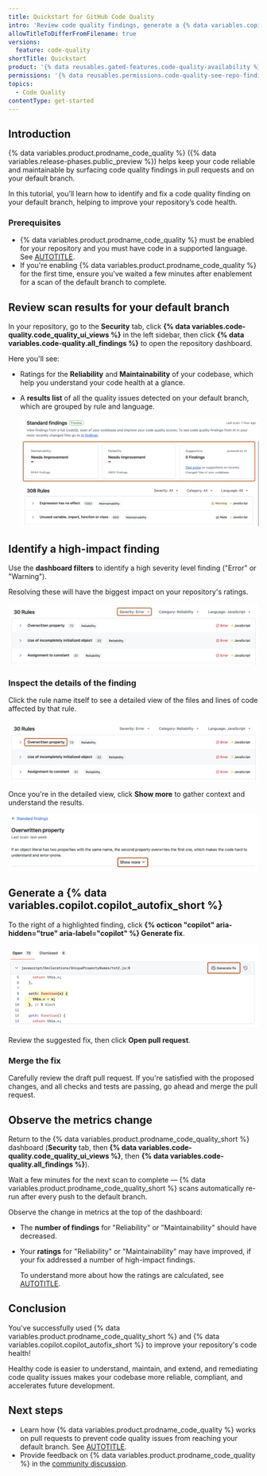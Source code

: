 ```yaml
---
title: Quickstart for GitHub Code Quality
intro: 'Review code quality findings, generate a {% data variables.copilot.copilot_autofix_short %}, and merge a pull request to improve reliability and maintainability with {% data variables.product.prodname_code_quality %}.'
allowTitleToDifferFromFilename: true
versions:
  feature: code-quality
shortTitle: Quickstart
product: '{% data reusables.gated-features.code-quality-availability %}'
permissions: '{% data reusables.permissions.code-quality-see-repo-findings %}'
topics:
  - Code Quality
contentType: get-started
---
```


## Introduction

{% data variables.product.prodname_code_quality %} ({% data variables.release-phases.public_preview %}) helps keep your code reliable and maintainable by surfacing code quality findings in pull requests and on your default branch.

In this tutorial, you’ll learn how to identify and fix a code quality finding on your default branch, helping to improve your repository’s code health.

### Prerequisites

* {% data variables.product.prodname_code_quality %} must be enabled for your repository and you must have code in a supported language. See [AUTOTITLE](/code-security/code-quality/how-tos/enable-code-quality).
* If you're enabling {% data variables.product.prodname_code_quality %} for the first time, ensure you've waited a few minutes after enablement for a scan of the default branch to complete.

## Review scan results for your default branch

In your repository, go to the **Security** tab, click **{% data variables.code-quality.code_quality_ui_views %}** in the left sidebar, then click **{% data variables.code-quality.all_findings %}** to open the repository dashboard.

Here you'll see:

* Ratings for the **Reliability** and **Maintainability** of your codebase, which help you understand your code health at a glance.
* A **results list** of all the quality issues detected on your default branch, which are grouped by rule and language.

  ![Screenshot of code quality ratings in the "{% data variables.code-quality.all_findings %}" view for {% data variables.product.prodname_code_quality_short %}.](/assets/images/help/code-quality/all-findings-overview-repo.png)

## Identify a high-impact finding

Use the **dashboard filters** to identify a high severity level finding ("Error" or "Warning").

Resolving these will have the biggest impact on your repository's ratings.

  ![Screenshot showing the dashboard filters for the "{% data variables.code-quality.all_findings %}" view.](/assets/images/help/code-quality/standard-findings-filters.png)

### Inspect the details of the finding

Click the rule name itself to see a detailed view of the files and lines of code affected by that rule.

![Screenshot showing a rule in the "{% data variables.code-quality.all_findings %}" view. The rule name is highlighted in dark orange.](/assets/images/help/code-quality/click-rule-name.png)

Once you're in the detailed view, click **Show more** to gather context and understand the results.

![Screenshot of the findings for the "Overwritten property" rule. The text, "Show more", is highlighted in dark orange.](/assets/images/help/code-quality/click-show-more.png)

## Generate a {% data variables.copilot.copilot_autofix_short %}

To the right of a highlighted finding, click **{% octicon "copilot" aria-hidden="true" aria-label="copilot" %} Generate fix**.

![Screenshot of the "Generate fix" button.](/assets/images/help/code-quality/generate-fix.png)

Review the suggested fix, then click **Open pull request**.

### Merge the fix

Carefully review the draft pull request. If you're satisfied with the proposed changes, and all checks and tests are passing, go ahead and merge the pull request.

## Observe the metrics change

Return to the {% data variables.product.prodname_code_quality_short %} dashboard (**Security** tab, then **{% data variables.code-quality.code_quality_ui_views %}**, then **{% data variables.code-quality.all_findings %}**).

Wait a few minutes for the next scan to complete — {% data variables.product.prodname_code_quality_short %} scans automatically re-run after every push to the default branch.

Observe the change in metrics at the top of the dashboard:

* The **number of findings** for "Reliability" or "Maintainability" should have decreased.
* Your **ratings** for "Reliability" or "Maintainability" may have improved, if your fix addressed a number of high-impact findings.

  To understand more about how the ratings are calculated, see [AUTOTITLE](/code-security/code-quality/reference/metrics-and-ratings).

## Conclusion

You've successfully used {% data variables.product.prodname_code_quality_short %} and {% data variables.copilot.copilot_autofix_short %} to improve your repository's code health!

Healthy code is easier to understand, maintain, and extend, and remediating code quality issues makes your codebase more reliable, compliant, and accelerates future development.

## Next steps

* Learn how {% data variables.product.prodname_code_quality %} works on pull requests to prevent code quality issues from reaching your default branch. See [AUTOTITLE](/code-security/code-quality/tutorials/fix-findings-in-prs).
* Provide feedback on {% data variables.product.prodname_code_quality %} in the [community discussion](https://github.com/orgs/community/discussions/177488?utm_source=docs-discussions-code-quality&utm_medium=docs&utm_campaign=universe25post).
